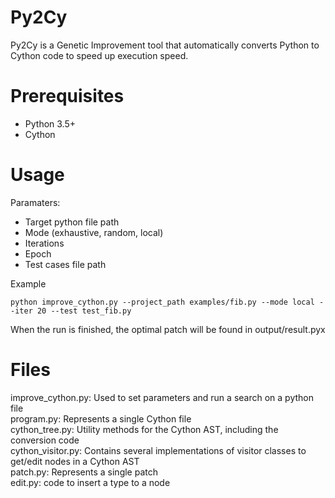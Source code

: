 # Py2Cy
Py2Cy is a Genetic Improvement tool that automatically converts Python to Cython code to speed up execution speed.

# Prerequisites 

* Python 3.5+
* Cython

# Usage
Paramaters:
* Target python file path
* Mode (exhaustive, random, local)
* Iterations
* Epoch
* Test cases file path


Example
```
python improve_cython.py --project_path examples/fib.py --mode local --iter 20 --test test_fib.py
```

When the run is finished, the optimal patch will be found in output/result.pyx

# Files
improve_cython.py: Used to set parameters and run a search on a python file \
program.py: Represents a single Cython file \
cython_tree.py: Utility methods for the Cython AST, including the conversion code \
cython_visitor.py: Contains several implementations of visitor classes to get/edit nodes in a Cython AST \
patch.py:  Represents a single patch \
edit.py: code to insert a type to a node 
